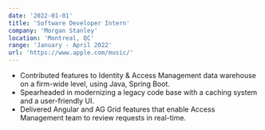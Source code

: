 ```yaml
---
date: '2022-01-01'
title: 'Software Developer Intern'
company: 'Morgan Stanley'
location: 'Montreal, QC'
range: 'January - April 2022'
url: 'https://www.apple.com/music/'
---
```


- Contributed features to Identity & Access Management data warehouse on a firm-wide level, using Java, Spring Boot.
- Spearheaded in modernizing a legacy code base with a caching system and a user-friendly UI.
- Delivered Angular and AG Grid features that enable Access Management team to review requests in real-time.
